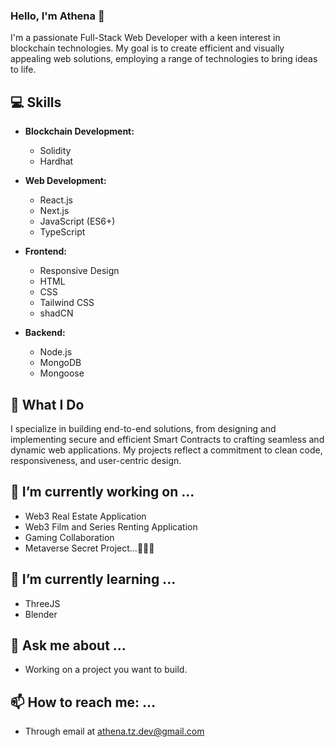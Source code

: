 ### Hello, I'm Athena 👋

I'm a passionate Full-Stack Web Developer with a keen interest in blockchain technologies. 
My goal is to create efficient and visually appealing web solutions, employing a range of technologies to bring ideas to life.

## 💻 Skills

- **Blockchain Development:**
  - Solidity
  - Hardhat
  
- **Web Development:**
  - React.js
  - Next.js
  - JavaScript (ES6+)
  - TypeScript
  
- **Frontend:**
  - Responsive Design
  - HTML
  - CSS
  - Tailwind CSS
  - shadCN
  
- **Backend:**
  - Node.js
  - MongoDB
  - Mongoose
  
## 🚀 What I Do

I specialize in building end-to-end solutions, from designing and implementing secure and efficient Smart Contracts to crafting seamless and dynamic web applications. 
My projects reflect a commitment to clean code, responsiveness, and user-centric design.

## 🔭 I’m currently working on ...
  - Web3 Real Estate Application
  - Web3 Film and Series Renting Application
  - Gaming Collaboration
  - Metaverse Secret Project...🤫🤫🤫

## 🌱 I’m currently learning ...
  - ThreeJS
  - Blender
    
## 💬 Ask me about ...
  - Working on a project you want to build.

## 📫 How to reach me: ...
  - Through email at athena.tz.dev@gmail.com
